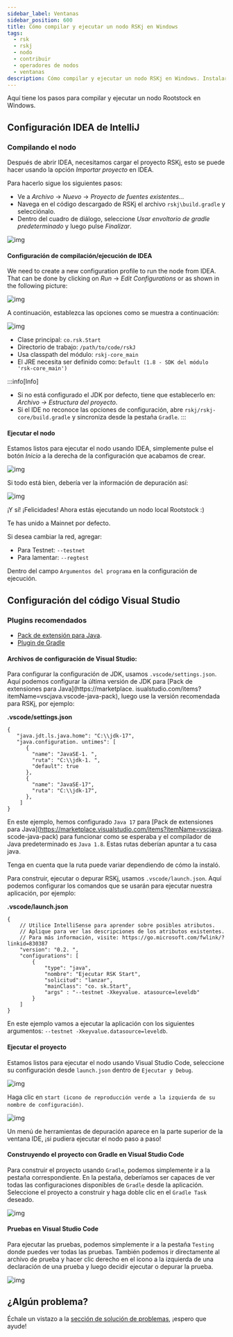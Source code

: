 ```yaml
---
sidebar_label: Ventanas
sidebar_position: 600
title: Cómo compilar y ejecutar un nodo RSKj en Windows
tags:
  - rsk
  - rskj
  - nodo
  - contribuir
  - operadores de nodos
  - ventanas
description: Cómo compilar y ejecutar un nodo RSKj en Windows. Instalar pre-requisites. Obtener código fuente. Asegurar la cadena de seguridad. Obtener dependencias externas. Compilar y ejecutar. Configurando su IDE.
---
```


Aquí tiene los pasos para compilar y ejecutar un nodo Rootstock en Windows.

## Configuración IDEA de IntelliJ

### Compilando el nodo

Después de abrir IDEA, necesitamos cargar el proyecto RSKj, esto se puede hacer usando la opción _Importar proyecto_ en IDEA.

Para hacerlo sigue los siguientes pasos:

- Ve a _Archivo_ -> _Nuevo_ -> _Proyecto de fuentes existentes..._
- Navega en el código descargado de RSKj el archivo `rskj\build.gradle` y selecciónalo.
- Dentro del cuadro de diálogo, seleccione _Usar envoltorio de gradle predeterminado_ y luego pulse _Finalizar_.

![img](/img/rsk/howToInstallAndRun/IdeaRskJWelcome.png)

#### Configuración de compilación/ejecución de IDEA

We need to create a new configuration profile to run the node from IDEA.
That can be done by clicking on _Run_ -> _Edit Configurations_ or as shown in the following picture:

![img](/img/rsk/howToInstallAndRun/EditConfigs.png)

A continuación, establezca las opciones como se muestra a continuación:

![img](/img/rsk/howToInstallAndRun/AddNewConfig.png)

- Clase principal: `co.rsk.Start`
- Directorio de trabajo: `/path/to/code/rskJ`
- Usa classpath del módulo: `rskj-core_main`
- El JRE necesita ser definido como: `Default (1.8 - SDK del módulo 'rsk-core_main')`

:::info\[Info]

- Si no está configurado el JDK por defecto, tiene que establecerlo en: _Archivo -> Estructura del proyecto_.
- Si el IDE no reconoce las opciones de configuración, abre `rskj/rskj-core/build.gradle` y sincroniza desde la pestaña `Gradle`.
  :::

#### Ejecutar el nodo

Estamos listos para ejecutar el nodo usando IDEA, simplemente pulse el botón _Inicio_ a la derecha de la configuración que acabamos de crear.

![img](/img/rsk/howToInstallAndRun/Run.png)

Si todo está bien, debería ver la información de depuración así:

![img](/img/rsk/howToInstallAndRun/Running.png)

¡Y sí! ¡Felicidades! Ahora estás ejecutando un nodo local Rootstock :)

Te has unido a Mainnet por defecto.

Si desea cambiar la red, agregar:

- Para Testnet: `--testnet`
- Para lamentar: `--regtest`

Dentro del campo `Argumentos del programa` en la configuración de ejecución.

## Configuración del código Visual Studio

### Plugins recomendados

- [Pack de extensión para Java](https://marketplace.visualstudio.com/items?itemName=vscjava.vscode-java-pack).
- [Plugin de Gradle](https://marketplace.visualstudio.com/items?itemName=vscjava.vscode-gradle)

#### Archivos de configuración de Visual Studio:

Para configurar la configuración de JDK, usamos `.vscode/settings.json`. Aquí podemos configurar la última versión de JDK para [Pack de extensiones para Java](https://marketplace. isualstudio.com/items?itemName=vscjava.vscode-java-pack), luego use la versión recomendada para RSKj, por ejemplo:

**.vscode/settings.json**

```
{
   "java.jdt.ls.java.home": "C:\\jdk-17",
   "java.configuration. untimes": [
      {
        "name": "JavaSE-1. ",
        "ruta": "C:\\jdk-1. ",
        "default": true
      },
      {
        "name": "JavaSE-17",
        "ruta": "C:\\jdk-17",
      },
    ]
}
```

En este ejemplo, hemos configurado `Java 17` para [Pack de extensiones para Java](https://marketplace.visualstudio.com/items?itemName=vscjava. scode-java-pack) para funcionar como se esperaba y el compilador de Java predeterminado es `Java 1.8`. Estas rutas deberían apuntar a tu casa java.

Tenga en cuenta que la ruta puede variar dependiendo de cómo la instaló.

Para construir, ejecutar o depurar RSKj, usamos `.vscode/launch.json`. Aquí podemos configurar los comandos que se usarán para ejecutar nuestra aplicación, por ejemplo:

**.vscode/launch.json**

```text
{
    // Utilice IntelliSense para aprender sobre posibles atributos.
    // Aplique para ver las descripciones de los atributos existentes.
    // Para más información, visite: https://go.microsoft.com/fwlink/?linkid=830387
    "version": "0.2. ",
    "configurations": [
        {
            "type": "java",
            "nombre": "Ejecutar RSK Start",
            "solicitud": "lanzar",
            "mainClass": "co. sk.Start",
            "args" : "--testnet -Xkeyvalue. atasource=leveldb"
        }
    ]
}
```

En este ejemplo vamos a ejecutar la aplicación con los siguientes argumentos: `--testnet -Xkeyvalue.datasource=leveldb`.

#### Ejecutar el proyecto

Estamos listos para ejecutar el nodo usando Visual Studio Code, seleccione su configuración desde `launch.json` dentro de `Ejecutar y Debug`.

![img](/img/rsk/howToInstallAndRun/VSCode_Launch.png)

Haga clic en `start (icono de reproducción verde a la izquierda de su nombre de configuración)`.

![img](/img/rsk/howToInstallAndRun/VSCode_Run.png)

Un menú de herramientas de depuración aparece en la parte superior de la ventana IDE, ¡si pudiera ejecutar el nodo paso a paso!

#### Construyendo el proyecto con Gradle en Visual Studio Code

Para construir el proyecto usando `Gradle`, podemos simplemente ir a la pestaña correspondiente. En la pestaña, deberíamos ser capaces de ver todas las configuraciones disponibles de `Gradle` desde la aplicación. Seleccione el proyecto a construir y haga doble clic en el `Gradle Task` deseado.

![img](/img/rsk/howToInstallAndRun/VSCode_Gradle.png)

#### Pruebas en Visual Studio Code

Para ejecutar las pruebas, podemos simplemente ir a la pestaña `Testing` donde puedes ver todas las pruebas. También podemos ir directamente al archivo de prueba y hacer clic derecho en el icono a la izquierda de una declaración de una prueba y luego decidir ejecutar o depurar la prueba.

![img](/img/rsk/howToInstallAndRun/VSCode_Test_Debug.png)

## ¿Algún problema?

Échale un vistazo a la [sección de solución de problemas](/node-operators/troubleshooting/), ¡espero que ayude!
